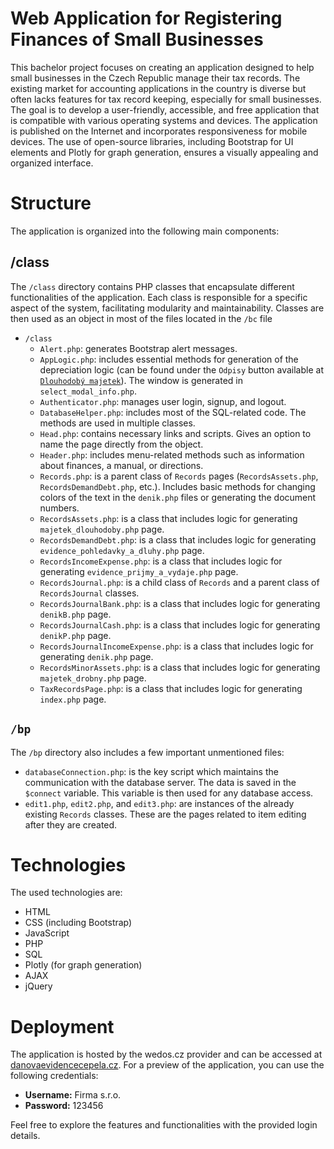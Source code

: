 # Web Application for Registering Finances of Small Businesses
This bachelor project focuses on creating an application designed to help small businesses in the Czech Republic manage their tax records. The existing market for accounting applications in the country is diverse but often lacks features for tax record keeping, especially for small businesses. The goal is to develop a user-friendly, accessible, and free application that is compatible with various operating systems and devices. The application is published on the Internet and incorporates responsiveness for mobile devices. The use of open-source libraries, including Bootstrap for UI elements and Plotly for graph generation, ensures a visually appealing and organized interface.

# Structure

The application is organized into the following main components:

## /class

The `/class` directory contains PHP classes that encapsulate different functionalities of the application. Each class is responsible for a specific aspect of the system, facilitating modularity and maintainability. Classes are then used as an object in most of the files located in the `/bc` file

- `/class`
  - `Alert.php`: generates Bootstrap alert messages.
  - `AppLogic.php`: includes essential methods for generation of the depreciation logic (can be found under the `Odpisy` button available at [`Dlouhodobý majetek`](https://danovaevidencecepela.cz/majetek_dlouhodoby.php)). The window is generated in `select_modal_info.php`.
  - `Authenticator.php`: manages user login, signup, and logout. 
  - `DatabaseHelper.php`: includes most of the SQL-related code. The methods are used in multiple classes.
  - `Head.php`: contains necessary links and scripts. Gives an option to name the page directly from the object.
  - `Header.php`: includes menu-related methods such as information about finances, a manual, or directions.
  - `Records.php`: is a parent class of `Records` pages (`RecordsAssets.php`, `RecordsDemandDebt.php`, etc.). Includes basic methods for changing colors of the text in the `denik.php` files or generating the document numbers.
  - `RecordsAssets.php`: is a class that includes logic for generating `majetek_dlouhodoby.php` page.
  - `RecordsDemandDebt.php`: is a class that includes logic for generating `evidence_pohledavky_a_dluhy.php` page.
  - `RecordsIncomeExpense.php`: is a class that includes logic for generating `evidence_prijmy_a_vydaje.php` page.
  - `RecordsJournal.php`:  is a child class of `Records` and a parent class of `RecordsJournal` classes.
  - `RecordsJournalBank.php`:  is a class that includes logic for generating `denikB.php` page.
  - `RecordsJournalCash.php`:  is a class that includes logic for generating `denikP.php` page.
  - `RecordsJournalIncomeExpense.php`:  is a class that includes logic for generating `denik.php` page.
  - `RecordsMinorAssets.php`:  is a class that includes logic for generating `majetek_drobny.php` page.
  - `TaxRecordsPage.php`:  is a class that includes logic for generating `index.php` page.
 
## `/bp`
The `/bp` directory also includes a few important unmentioned files:

- `databaseConnection.php`: is the key script which maintains the communication with the database server. The data is saved in the `$connect` variable. This variable is then used for any database access.
- `edit1.php`, `edit2.php`, and `edit3.php`: are instances of the already existing `Records` classes. These are the pages related to item editing after they are created.

# Technologies

The used technologies are:

- HTML
- CSS (including Bootstrap)
- JavaScript
- PHP
- SQL
- Plotly (for graph generation)
- AJAX
- jQuery

# Deployment

The application is hosted by the wedos.cz provider and can be accessed at [danovaevidencecepela.cz](https://danovaevidencecepela.cz). For a preview of the application, you can use the following credentials: 

- **Username:** Firma s.r.o.
- **Password:** 123456

Feel free to explore the features and functionalities with the provided login details.
